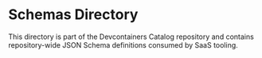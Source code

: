 # Schemas Directory

This directory is part of the Devcontainers Catalog repository and contains repository-wide JSON Schema definitions consumed by SaaS tooling.

